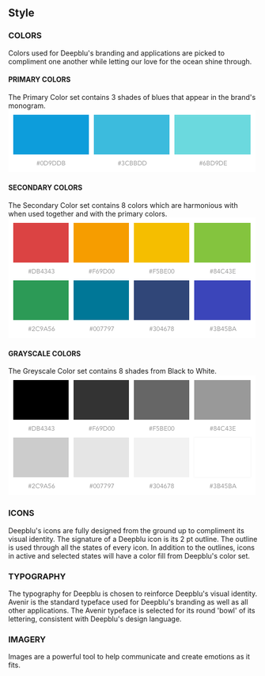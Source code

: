 ## Style
### COLORS
Colors used for Deepblu's branding and applications are picked to compliment one another while letting our love for the ocean shine through.

#### PRIMARY COLORS
The Primary Color set contains 3 shades of blues that appear in the brand's monogram.
![](/img/style_colors-primary.png)

#### SECONDARY COLORS
The Secondary Color set contains 8 colors which are harmonious with when used together and with the primary colors.
![](/img/style_colors-secondary.png)

#### GRAYSCALE COLORS
The Greyscale Color set contains 8 shades from Black to White.
![](/img/style_colors-grayscale.png)

### ICONS
Deepblu's icons are fully designed from the ground up to compliment its visual identity.
The signature of a Deepblu icon is its 2 pt outline. The outline is used through all the states of every icon. In addition to the outlines, icons in active and selected states will have a color fill from Deepblu's color set.

### TYPOGRAPHY
The typography for Deepblu is chosen to reinforce Deepblu's visual identity.
Avenir is the standard typeface used for Deepblu's branding as well as all other applications. The Avenir typeface is selected for its round 'bowl' of its lettering, consistent with Deepblu's design language.

### IMAGERY
Images are a powerful tool to help communicate and create emotions as it fits.
